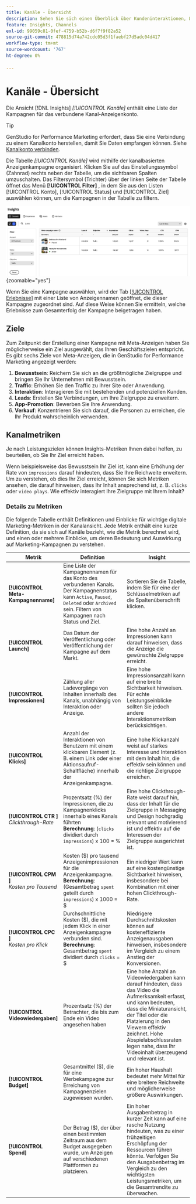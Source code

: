 ```yaml
---
title: Kanäle - Übersicht
description: Sehen Sie sich einen Überblick über Kundeninteraktionen, Leistung, Budget und Ausgaben für Marketingkampagnen in Adobe GenStudio for Performance Marketing an.
feature: Insights, Channels
exl-id: 99059c81-0fef-4759-b52b-d6f7f9f82a52
source-git-commit: 478815d74a742cdc05d3f1faebf27d5adc04d417
workflow-type: tm+mt
source-wordcount: '767'
ht-degree: 0%

---
```


# Kanäle - Übersicht

Die Ansicht [!DNL Insights] _[!UICONTROL Kanäle]_ enthält eine Liste der Kampagnen für das verbundene Kanal-Anzeigenkonto.

>[!TIP]
>
>GenStudio for Performance Marketing erfordert, dass Sie eine Verbindung zu einem Kanalkonto herstellen, damit Sie Daten empfangen können. Siehe [Kanalkonto verbinden](connect-channel.md).

Die Tabelle _[!UICONTROL Kanäle]_ wird mithilfe der kanalbasierten Anzeigenkampagne organisiert. Klicken Sie auf das Einstellungssymbol (Zahnrad) rechts neben der Tabelle, um die sichtbaren Spalten umzuschalten. Das Filtersymbol (Trichter) über der linken Seite der Tabelle öffnet das Menü **[!UICONTROL Filter]** , in dem Sie aus den Listen [!UICONTROL Konto], [!UICONTROL Status] und [!UICONTROL Ziel] auswählen können, um die Kampagnen in der Tabelle zu filtern.

![Filter und Tabelle für Kanäle](/help/assets/insights-channels-filter.png){zoomable="yes"}

Wenn Sie eine Kampagne auswählen, wird der Tab [[!UICONTROL Erlebnisse]](experiences.md) mit einer Liste von Anzeigennamen geöffnet, die dieser Kampagne zugeordnet sind. Auf diese Weise können Sie ermitteln, welche Erlebnisse zum Gesamterfolg der Kampagne beigetragen haben.

## Ziele

Zum Zeitpunkt der Erstellung einer Kampagne mit Meta-Anzeigen haben Sie möglicherweise ein Ziel ausgewählt, das Ihren Geschäftszielen entspricht. Es gibt sechs Ziele von Meta-Anzeigen, die in GenStudio for Performance Marketing angezeigt werden:

1. **Bewusstsein**: Reichern Sie sich an die größtmögliche Zielgruppe und bringen Sie Ihr Unternehmen mit Bewusstsein.
1. **Traffic**: Erhöhen Sie den Traffic zu Ihrer Site oder Anwendung.
1. **Interaktion**: Interagieren Sie mit bestehenden und potenziellen Kunden.
1. **Leads**: Erstellen Sie Verbindungen, um Ihre Zielgruppe zu erweitern.
1. **App-Promotion**: Bewerben Sie Ihre Anwendung.
1. **Verkauf**: Konzentrieren Sie sich darauf, die Personen zu erreichen, die Ihr Produkt wahrscheinlich verwenden.

## Kanalmetriken

Je nach Leistungszielen können Insights-Metriken Ihnen dabei helfen, zu beurteilen, ob Sie Ihr Ziel erreicht haben.

Wenn beispielsweise das Bewusstsein Ihr Ziel ist, kann eine Erhöhung der Rate von `impressions` darauf hindeuten, dass Sie Ihre Reichweite erweitern. Um zu verstehen, ob dies Ihr Ziel erreicht, können Sie sich Metriken ansehen, die darauf hinweisen, dass Ihr Inhalt ansprechend ist, z. B. `clicks` oder `video plays`. Wie effektiv interagiert Ihre Zielgruppe mit Ihrem Inhalt?

### Details zu Metriken

Die folgende Tabelle enthält Definitionen und Einblicke für wichtige digitale Marketing-Metriken in der Kanalansicht. Jede Metrik enthält eine kurze Definition, da sie sich auf Kanäle bezieht, wie die Metrik berechnet wird, und einen oder mehrere Einblicke, um deren Bedeutung und Auswirkung auf Marketing-Kampagnen zu verstehen.

| Metrik | Definition | Insight |
| ----------- | ----------------------------- | -------------------------------- |
| **[!UICONTROL Meta-Kampagnenname]** | Eine Liste der Kampagnennamen für das Konto des verbundenen Kanals. Der Kampagnenstatus kann `Active`, `Paused`, `Deleted` oder `Archived` sein. Filtern von Kampagnen nach Status und Ziel. | Sortieren Sie die Tabelle, indem Sie für eine der Schlüsselmetriken auf die Spaltenüberschrift klicken. |
| **[!UICONTROL Launch]** | Das Datum der Veröffentlichung oder Veröffentlichung der Kampagne auf dem Markt. | Eine hohe Anzahl an Impressionen kann darauf hinweisen, dass die Anzeige die gewünschte Zielgruppe erreicht. |
| **[!UICONTROL Impressionen]** | Zählung aller Ladevorgänge von Inhalten innerhalb des Kanals, unabhängig von Interaktion oder Anzeige. | Eine hohe Impressionsanzahl kann auf eine breite Sichtbarkeit hinweisen. Für echte Leistungseinblicke sollten Sie jedoch andere Interaktionsmetriken berücksichtigen. |
| **[!UICONTROL Klicks]** | Anzahl der Interaktionen von Benutzern mit einem klickbaren Element (z. B. einem Link oder einer Aktionsaufruf-Schaltfläche) innerhalb der Anzeigenkampagne. | Eine hohe Klickanzahl weist auf starkes Interesse und Interaktion mit dem Inhalt hin, die effektiv sein können und die richtige Zielgruppe erreichen. |
| **[!UICONTROL CTR ]**<br>_Clickthrough-Rate_ | Prozentsatz (%) der Impressionen, die zu Kampagnenklicks innerhalb eines Kanals führten <br>**Berechnung**: (`clicks` dividiert durch `impressions`) x 100 = % | Eine hohe Clickthrough-Rate weist darauf hin, dass der Inhalt für die Zielgruppe in Messaging und Design hochgradig relevant und motivierend ist und effektiv auf die Interessen der Zielgruppe ausgerichtet ist. |
| **[!UICONTROL CPM ]**<br>_Kosten pro Tausend_ | Kosten ($) pro tausend Anzeigenimpressionen für die Anzeigenkampagne. <br>**Berechnung**: (Gesamtbetrag `spent` geteilt durch `impressions`) x 1000 = $ | Ein niedriger Wert kann auf eine kostengünstige Sichtbarkeit hinweisen, insbesondere bei Kombination mit einer hohen Clickthrough-Rate. |
| **[!UICONTROL CPC ]**<br>_Kosten pro Klick_ | Durchschnittliche Kosten ($), die mit jedem Klick in einer Anzeigenkampagne verbunden sind.<br>**Berechnung**: Gesamtbetrag `spent` dividiert durch `clicks` = $ | Niedrigere Durchschnittskosten können auf kosteneffiziente Anzeigenausgaben hinweisen, insbesondere im Vergleich zu einem Anstieg der Konversionen. |
| **[!UICONTROL Videowiedergaben]** | Prozentsatz (%) der Betrachter, die bis zum Ende ein Video angesehen haben | Eine hohe Anzahl an Videowiedergaben kann darauf hindeuten, dass das Video die Aufmerksamkeit erfasst, und kann bedeuten, dass die Miniaturansicht, der Titel oder die Platzierung in den Viewern effektiv zeichnet. Hohe Abspielabschlussraten legen nahe, dass Ihr Videoinhalt überzeugend und relevant ist. |
| **[!UICONTROL Budget]** | Gesamtmittel ($), die für eine Werbekampagne zur Erreichung von Kampagnenzielen zugewiesen wurden. | Ein hoher Haushalt bedeutet mehr Mittel für eine breitere Reichweite und möglicherweise größere Auswirkungen. |
| **[!UICONTROL Spend]** | Der Betrag ($), der über einen bestimmten Zeitraum aus dem Budget ausgegeben wurde, um Anzeigen auf verschiedenen Plattformen zu platzieren. | Ein hoher Ausgabenbetrag in kurzer Zeit kann auf eine rasche Nutzung hindeuten, was zu einer frühzeitigen Erschöpfung der Ressourcen führen könnte. Verfolgen Sie den Ausgabenbetrag im Vergleich zu den wichtigsten Leistungsmetriken, um die Gesamtrendite zu überwachen. |
